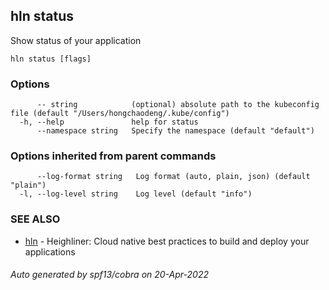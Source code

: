 ## hln status

Show status of your application

```
hln status [flags]
```

### Options

```
      -- string            (optional) absolute path to the kubeconfig file (default "/Users/hongchaodeng/.kube/config")
  -h, --help               help for status
      --namespace string   Specify the namespace (default "default")
```

### Options inherited from parent commands

```
      --log-format string   Log format (auto, plain, json) (default "plain")
  -l, --log-level string    Log level (default "info")
```

### SEE ALSO

* [hln](hln.md)	 - Heighliner: Cloud native best practices to build and deploy your applications

###### Auto generated by spf13/cobra on 20-Apr-2022
